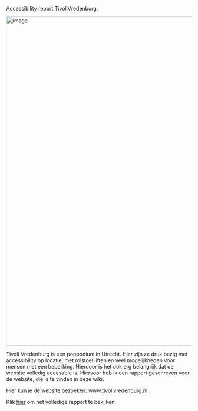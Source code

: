 Accessibility report TivoliVredenburg.

<img width="894" alt="image" src="https://user-images.githubusercontent.com/112857190/200810872-3e03505e-26ae-49f5-a210-968c1c303222.png">

Tivoli Vredenburg is een poppodium in Utrecht. Hier zijn ze druk bezig met accessibility op locatie, met rolstoel liften en veel mogelijkheden voor mensen met een beperking. Hierdoor is het ook erg belangrijk dat de website volledig accesable is. Hiervoor heb ik een rapport geschreven voor de website, die is te vinden in deze wiki.

Hier kun je de website bezoeken: www.tivolivredenburg.nl

Klik [hier](https://github.com/milanrolie/all-human-wcag-audit/wiki/Accessibility-report-TivoliVredenburg) om het volledige rapport te bekijken.

